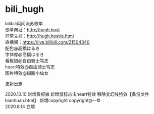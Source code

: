 # bili_hugh
bilibili风间流苏歌单<br>
歌单网址：http://hugh.host<br>
异常文档：http://hugh.host/a.html<br>
直播间：https://live.bilibili.com/21504340<br>
配色@高橋はるき<br>
字体库@高橋はるき<br>
看板娘@自由骑士笃志<br>
heart特效@自由骑士笃志<br>
图片特效@甜甜小仙女<br>

更新日志

2020.10.10 新增看板娘 新增鼠标点击heart特效 移除变幻线特效【备份文件bianhuan.html】 新增copyright copyright@--©<br>
2020.8.14 立项
